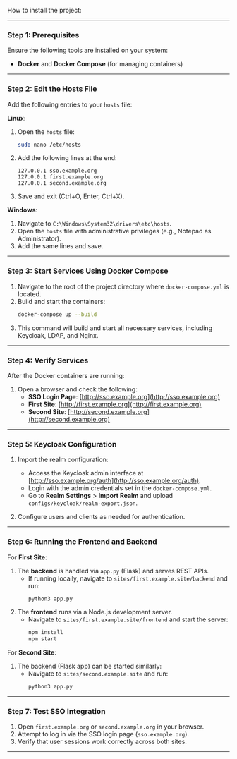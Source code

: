 How to install the project:

---

### **Step 1: Prerequisites**
Ensure the following tools are installed on your system:
- **Docker** and **Docker Compose** (for managing containers)

---

### **Step 2: Edit the Hosts File**
Add the following entries to your `hosts` file:

**Linux**:
1. Open the `hosts` file:
   ```bash
   sudo nano /etc/hosts
   ```
2. Add the following lines at the end:
   ```
   127.0.0.1 sso.example.org
   127.0.0.1 first.example.org
   127.0.0.1 second.example.org
   ```
3. Save and exit (Ctrl+O, Enter, Ctrl+X).

**Windows**:
1. Navigate to `C:\Windows\System32\drivers\etc\hosts`.
2. Open the `hosts` file with administrative privileges (e.g., Notepad as Administrator).
3. Add the same lines and save.

---

### **Step 3: Start Services Using Docker Compose**
1. Navigate to the root of the project directory where `docker-compose.yml` is located.
2. Build and start the containers:
   ```bash
   docker-compose up --build
   ```
3. This command will build and start all necessary services, including Keycloak, LDAP, and Nginx.

---

### **Step 4: Verify Services**
After the Docker containers are running:
1. Open a browser and check the following:
   - **SSO Login Page**: [http://sso.example.org](http://sso.example.org)
   - **First Site**: [http://first.example.org](http://first.example.org)
   - **Second Site**: [http://second.example.org](http://second.example.org)

---

### **Step 5: Keycloak Configuration**
1. Import the realm configuration:
   - Access the Keycloak admin interface at [http://sso.example.org/auth](http://sso.example.org/auth).
   - Login with the admin credentials set in the `docker-compose.yml`.
   - Go to **Realm Settings** > **Import Realm** and upload `configs/keycloak/realm-export.json`.

2. Configure users and clients as needed for authentication.

---

### **Step 6: Running the Frontend and Backend**
For **First Site**:
1. The **backend** is handled via `app.py` (Flask) and serves REST APIs.
   - If running locally, navigate to `sites/first.example.site/backend` and run:
     ```bash
     python3 app.py
     ```
2. The **frontend** runs via a Node.js development server.
   - Navigate to `sites/first.example.site/frontend` and start the server:
     ```bash
     npm install
     npm start
     ```

For **Second Site**:
1. The backend (Flask app) can be started similarly:
   - Navigate to `sites/second.example.site` and run:
     ```bash
     python3 app.py
     ```

---

### **Step 7: Test SSO Integration**
1. Open `first.example.org` or `second.example.org` in your browser.
2. Attempt to log in via the SSO login page (`sso.example.org`).
3. Verify that user sessions work correctly across both sites.

---
